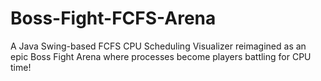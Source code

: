 # Boss-Fight-FCFS-Arena
A Java Swing-based FCFS CPU Scheduling Visualizer reimagined as an epic Boss Fight Arena where processes become players battling for CPU time!
